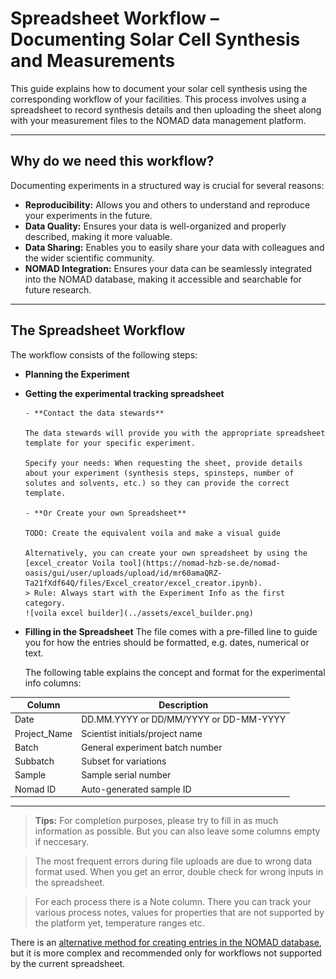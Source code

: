 # Spreadsheet Workflow – Documenting Solar Cell Synthesis and Measurements

This guide explains how to document your solar cell synthesis using the corresponding workflow of your facilities. This process involves using a spreadsheet to record synthesis details and then uploading the sheet along with your measurement files to the NOMAD data management platform.

---

## Why do we need this workflow?

Documenting experiments in a structured way is crucial for several reasons:

- **Reproducibility:** Allows you and others to understand and reproduce your experiments in the future.
- **Data Quality:** Ensures your data is well-organized and properly described, making it more valuable.
- **Data Sharing:** Enables you to easily share your data with colleagues and the wider scientific community.
- **NOMAD Integration:** Ensures your data can be seamlessly integrated into the NOMAD database, making it accessible and searchable for future research.

---

## The Spreadsheet Workflow

The workflow consists of the following steps:

- **Planning the Experiment**
- **Getting the experimental tracking spreadsheet**
   
      - **Contact the data stewards**
      
      The data stewards will provide you with the appropriate spreadsheet template for your specific experiment.
      
      Specify your needs: When requesting the sheet, provide details about your experiment (synthesis steps, spinsteps, number of solutes and solvents, etc.) so they can provide the correct template.

      - **Or Create your own Spreadsheet**

      TODO: Create the equivalent voila and make a visual guide 

      Alternatively, you can create your own spreadsheet by using the [excel_creator Voila tool](https://nomad-hzb-se.de/nomad-oasis/gui/user/uploads/upload/id/mr60amaQRZ-Ta21fXdf64Q/files/Excel_creator/excel_creator.ipynb). 
      > Rule: Always start with the Experiment Info as the first category.
      ![voila excel builder](../assets/excel_builder.png)
      
- **Filling in the Spreadsheet**
   The file comes with a pre-filled line to guide you for how the entries should be formatted, e.g. dates, numerical or text. 

   
   The following table explains the concept and format for the experimental info columns:

| Column      | Description                          |
|------------|--------------------------------------|
| Date         | DD.MM.YYYY or DD/MM/YYYY or DD-MM-YYYY|
| Project_Name | Scientist initials/project name      |
| Batch        | General experiment batch number      |
| Subbatch     | Subset for variations               |
| Sample       | Sample serial number                |
| Nomad ID     | Auto-generated sample ID            |

---
  > **Tips:** For completion purposes, please try to fill in as much information as possible. But you can also leave some columns empty if neccesary. 
   
   > The most frequent errors during file uploads are due to wrong data format used. When you get an error, double check for wrong inputs in the spreadsheet.
   
   > For each process there is a Note column. There you can track your various process notes, values for properties that are not supported by the platform yet, temperature ranges etc.


 There is an [alternative method for creating entries in the NOMAD database](https://nomad-hzb.github.io/nomad-baseclasses/how_to/create_experimental_plan.html), but it is more complex and recommended only for workflows not supported by the current spreadsheet.